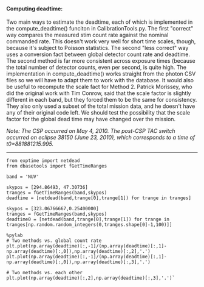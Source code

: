 #### Computing deadtime:
Two main ways to estimate the deadtime, each of which is implemented in the compute_deadtime() funciton in CalibrationTools.py. The first "correct" way compares the measured stim count rate against the nominal commanded rate. This doesn't work very well for short time scales, though, because it's subject to Poisson statistics. The second "less correct" way uses a conversion fact between global detector count rate and deadtime. The second method is far more consistent across exposure times (because the total number of detector counts, even per second, is quite high.
The implementation in compute_deadtime() works straight from the photon CSV files so we will have to adapt them to work with the database.
It would also be useful to recompute the scale fact for Method 2. Patrick Morissey, who did the original work with Tim Conrow, said that the scale factor is slightly different in each band, but they forced them to be the same for consistency. They also only used a subset of the total mission data, and he doesn't have any of their original code left.
We should test the possibility that the scale factor for the global dead time may have changed over the mission.

*Note: The CSP occurred on May 4, 2010. The post-CSP TAC switch occurred on eclipse 38150 (June 23, 2010), which corresponds to a time of t0=881881215.995.*

---
    from exptime import netdead
    from dbasetools import fGetTimeRanges

    band = 'NUV'

    skypos = [294.86493, 47.30736]
    tranges = fGetTimeRanges(band,skypos)
    deadtime = [netdead(band,trange[0],trange[1]) for trange in tranges]

    skypos = [323.06766667,0.25400000]
    tranges = fGetTimeRanges(band,skypos)
    deadtime0 = [netdead(band,trange[0],trange[1]) for trange in tranges[np.random.random_integers(0,tranges.shape[0]-1,100)]]

    %pylab
    # Two methods vs. global count rate
    plt.plot(np.array(deadtime)[:,-1]/(np.array(deadtime)[:,1]-np.array(deadtime)[:,0]),np.array(deadtime)[:,2],'.')
    plt.plot(np.array(deadtime)[:,-1]/(np.array(deadtime)[:,1]-np.array(deadtime)[:,0]),np.array(deadtime)[:,3],'.')

    # Two methods vs. each other
    plt.plot(np.array(deadtime)[:,2],np.array(deadtime)[:,3],'.')`

